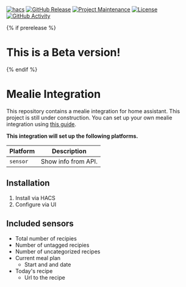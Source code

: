 [![hacs][hacsbadge]][hacs]
[![GitHub Release][releases-shield]][releases]
[![Project Maintenance][maintenance-shield]][user_profile]
[![License][license-shield]][license]
[![GitHub Activity][commits-shield]][commits]

{% if prerelease %}
# This is a Beta version!
{% endif %}

# Mealie Integration
This repository contains a mealie integration for home assistant. This project is still under construction. You can set up your own mealie integration using [this guide](https://hay-kot.github.io/mealie/documentation/getting-started/introduction/).

**This integration will set up the following platforms.**

| Platform        | Description                         |
| --------------- | ----------------------------------- |
| `sensor`        | Show info from API.                 |

## Installation
1. Install via HACS
2. Configure via UI


## Included sensors
* Total number of recipies
* Number of untagged recipies
* Number of uncategorized recipes
* Current meal plan
  * Start and and date
* Today's recipe
  * Url to the recipe

[hacs]: https://hacs.xyz
[hacsbadge]: https://img.shields.io/badge/HACS-Custom-41BDF5.svg
[releases-shield]: https://img.shields.io/github/release/marvingfx/home-assistant-mealie-integration.svg
[releases]: https://github.com/marvingfx/home-assistant-mealie-integration/releases
[user_profile]: https://github.com/marvingfx
[maintenance-shield]: https://img.shields.io/badge/maintainer-%40marvingfx-blue.svg
[commits-shield]: https://img.shields.io/github/commit-activity/y/marvingfx/home-assistant-mealie-integration.svg
[commits]: https://github.com/marvingfx/marvingfx/home-assistant-mealie-integration/commits/main
[license]: https://github.com/marvingfx/home-assistant-mealie-integratio/blob/main/LICENSE
[license-shield]: https://img.shields.io/github/license/marvingfx/home-assistant-mealie-integration.svg
